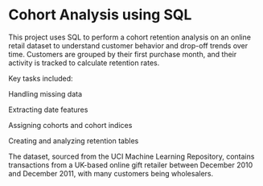 # Cohort Analysis using SQL 
This project uses SQL to perform a cohort retention analysis on an online retail dataset to understand customer behavior and drop-off trends over time. Customers are grouped by their first purchase month, and their activity is tracked to calculate retention rates.

Key tasks included:

Handling missing data

Extracting date features

Assigning cohorts and cohort indices

Creating and analyzing retention tables

The dataset, sourced from the UCI Machine Learning Repository, contains transactions from a UK-based online gift retailer between December 2010 and December 2011, with many customers being wholesalers.



